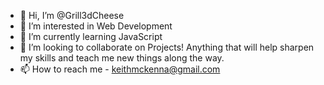 - 👋 Hi, I’m @Grill3dCheese
- 👀 I’m interested in Web Development
- 🌱 I’m currently learning JavaScript
- 💞️ I’m looking to collaborate on Projects! Anything that will help sharpen my skills and teach me new things along the way.
- 📫 How to reach me - [keithmckenna@gmail.com](mailto:keithmckenna@gmail.com)

<!---
Grill3dCheese/Grill3dCheese is a ✨ special ✨ repository because its `README.md` (this file) appears on your GitHub profile.
You can click the Preview link to take a look at your changes.
--->
